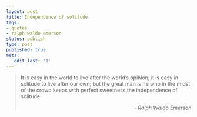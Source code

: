 ```yaml
---
layout: post
title: Independence of solitude
tags:
- quotes
- ralph waldo emerson
status: publish
type: post
published: true
meta:
  _edit_last: '1'
---
```


> It is easy in the world to live after the world’s opinion; it is easy in solitude to live after our own; but the great man is he who in the midst of the crowd keeps with perfect sweetness the independence of solitude.
>
> <p style="text-align: right;"><em>- Ralph Waldo Emerson</em></p>